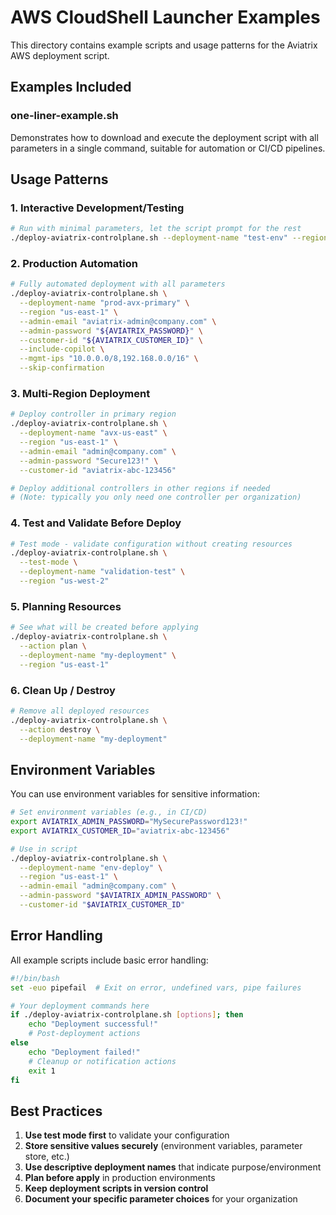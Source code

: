 # AWS CloudShell Launcher Examples

This directory contains example scripts and usage patterns for the Aviatrix AWS deployment script.

## Examples Included

### one-liner-example.sh
Demonstrates how to download and execute the deployment script with all parameters in a single command, suitable for automation or CI/CD pipelines.

## Usage Patterns

### 1. Interactive Development/Testing
```bash
# Run with minimal parameters, let the script prompt for the rest
./deploy-aviatrix-controlplane.sh --deployment-name "test-env" --region "us-east-1"
```

### 2. Production Automation
```bash
# Fully automated deployment with all parameters
./deploy-aviatrix-controlplane.sh \
  --deployment-name "prod-avx-primary" \
  --region "us-east-1" \
  --admin-email "aviatrix-admin@company.com" \
  --admin-password "${AVIATRIX_PASSWORD}" \
  --customer-id "${AVIATRIX_CUSTOMER_ID}" \
  --include-copilot \
  --mgmt-ips "10.0.0.0/8,192.168.0.0/16" \
  --skip-confirmation
```

### 3. Multi-Region Deployment
```bash
# Deploy controller in primary region
./deploy-aviatrix-controlplane.sh \
  --deployment-name "avx-us-east" \
  --region "us-east-1" \
  --admin-email "admin@company.com" \
  --admin-password "Secure123!" \
  --customer-id "aviatrix-abc-123456"

# Deploy additional controllers in other regions if needed
# (Note: typically you only need one controller per organization)
```

### 4. Test and Validate Before Deploy
```bash
# Test mode - validate configuration without creating resources
./deploy-aviatrix-controlplane.sh \
  --test-mode \
  --deployment-name "validation-test" \
  --region "us-west-2"
```

### 5. Planning Resources
```bash
# See what will be created before applying
./deploy-aviatrix-controlplane.sh \
  --action plan \
  --deployment-name "my-deployment" \
  --region "us-east-1"
```

### 6. Clean Up / Destroy
```bash
# Remove all deployed resources
./deploy-aviatrix-controlplane.sh \
  --action destroy \
  --deployment-name "my-deployment"
```

## Environment Variables

You can use environment variables for sensitive information:

```bash
# Set environment variables (e.g., in CI/CD)
export AVIATRIX_ADMIN_PASSWORD="MySecurePassword123!"
export AVIATRIX_CUSTOMER_ID="aviatrix-abc-123456"

# Use in script
./deploy-aviatrix-controlplane.sh \
  --deployment-name "env-deploy" \
  --region "us-east-1" \
  --admin-email "admin@company.com" \
  --admin-password "$AVIATRIX_ADMIN_PASSWORD" \
  --customer-id "$AVIATRIX_CUSTOMER_ID"
```

## Error Handling

All example scripts include basic error handling:

```bash
#!/bin/bash
set -euo pipefail  # Exit on error, undefined vars, pipe failures

# Your deployment commands here
if ./deploy-aviatrix-controlplane.sh [options]; then
    echo "Deployment successful!"
    # Post-deployment actions
else
    echo "Deployment failed!"
    # Cleanup or notification actions
    exit 1
fi
```

## Best Practices

1. **Use test mode first** to validate your configuration
2. **Store sensitive values securely** (environment variables, parameter store, etc.)
3. **Use descriptive deployment names** that indicate purpose/environment
4. **Plan before apply** in production environments
5. **Keep deployment scripts in version control**
6. **Document your specific parameter choices** for your organization
